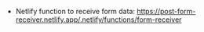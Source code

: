* Netlify function to receive form data: https://post-form-receiver.netlify.app/.netlify/functions/form-receiver
